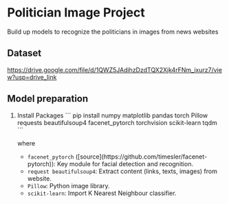 # Politician Image Project
Build up models to recognize the politicians in images from news websites

## Dataset
https://drive.google.com/file/d/1QWZ5JAdihzDzdTQX2Xjk4rFNm_ixurz7/view?usp=drive_link

## Model preparation
<ol>

<li>
  Install Packages
```
pip install numpy matplotlib pandas torch Pillow requests beautifulsoup4 facenet_pytorch torchvision scikit-learn tqdm
```
  
where 
  <ul>
  <li><code>facenet_pytorch</code> ([source](https://github.com/timesler/facenet-pytorch)): Key module for facial detection and recognition. </li>
  <li><code>request beautifulsoup4</code>: Extract content (links, texts, images) from website. </li>
  <li><code>Pillow</code>: Python image library.</li>
  <li><code>scikit-learn</code>: Import K Nearest Neighbour classifier.</li>
  </ul>
</li>


  
</ol>
